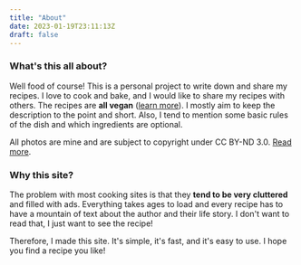 ```yaml
---
title: "About"
date: 2023-01-19T23:11:13Z
draft: false
---
```


### What's this all about?
Well food of course! This is a personal project to write down and share my recipes. I love to cook and bake, and I would like to share my recipes with others.
The recipes are **all vegan** ([learn more](https://adaptt.org/)). I mostly aim to keep the description to the point and short. Also, I tend to mention some basic rules of the dish and which ingredients are optional.

All photos are mine and are subject to copyright under CC BY-ND 3.0. [Read more](https://creativecommons.org/licenses/by-nd/3.0/).

### Why this site?
The problem with most cooking sites is that they **tend to be very cluttered** and filled with ads. Everything takes ages to load and 
every recipe has to have a mountain of text about the author and their life story. I don't want to read that, I just want to see the recipe!

Therefore, I made this site. It's simple, it's fast, and it's easy to use. I hope you find a recipe you like!
